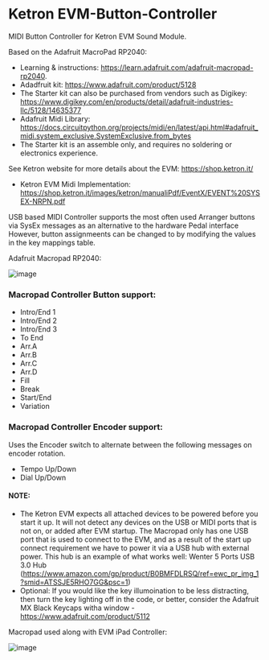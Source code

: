 # Ketron EVM-Button-Controller

MIDI Button Controller for Ketron EVM Sound Module.

Based on the Adafruit MacroPad RP2040: 
- Learning & instructions: https://learn.adafruit.com/adafruit-macropad-rp2040. 
- Adadfruit kit: https://www.adafruit.com/product/5128
- The Starter kit can also be purchased from vendors such as Digikey: https://www.digikey.com/en/products/detail/adafruit-industries-llc/5128/14635377
- Adafruit Midi Library: https://docs.circuitpython.org/projects/midi/en/latest/api.html#adafruit_midi.system_exclusive.SystemExclusive.from_bytes
- The Starter kit is an assemble only, and requires no soldering or electronics experience.

See Ketron website for more details about the EVM: https://shop.ketron.it/
- Ketron EVM Midi Implementation: https://shop.ketron.it/images/ketron/manualiPdf/EventX/EVENT%20SYSEX-NRPN.pdf

USB based MIDI Controller supports the most often used Arranger buttons via SysEx messages as an alternative to the hardware Pedal interface However, button assignmeents can be changed to by modifying the values in the key mappings table.

Adafruit Macropad RP2040:

![image](https://github.com/user-attachments/assets/6fd9b969-9b77-4c2a-81fc-0f7a34129f4d)

### Macropad Controller Button support:
- Intro/End 1
- Intro/End 2
- Intro/End 3
- To End
- Arr.A
- Arr.B
- Arr.C
- Arr.D
- Fill
- Break
- Start/End
- Variation
  
### Macropad Controller Encoder support:
Uses the Encoder switch to alternate between the following messages on encoder rotation.
- Tempo Up/Down
- Dial Up/Down
  
#### NOTE: 
- The Ketron EVM expects all attached devices to be powered before you start it up. It will not detect any devices on the USB or MIDI ports that is not on, or added after EVM startup. The Macropad only has one USB port that is used to connect to the EVM, and as a result of the start up connect requirement we have to power it via a USB hub with external power. This hub is an example of what works well:  Wenter 5 Ports USB 3.0 Hub (https://www.amazon.com/gp/product/B0BMFDLRSQ/ref=ewc_pr_img_1?smid=ATSSJE5RHO7GG&psc=1)
- Optional: If you would like the key illumoination to be less distracting, then turn the key lighting off in the code, or better, consider the Adafruit MX Black Keycaps witha window - https://www.adafruit.com/product/5112 

Macropad used along with EVM iPad Controller:

![image](https://github.com/user-attachments/assets/b157a384-70e0-4774-a011-49b8d7b529fb)







